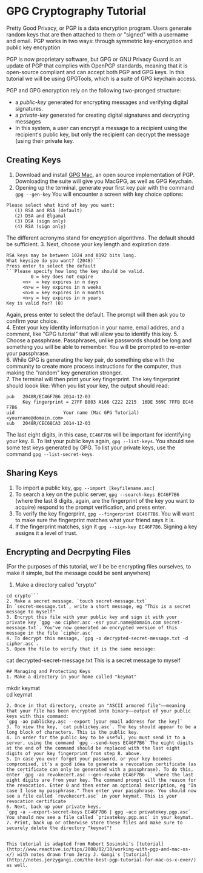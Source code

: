 # GPG Cryptography Tutorial

Pretty Good Privacy, or PGP is a data encryption program. Users generate random keys that are then attached to them or "signed" with a username and email.  PGP works in two ways: through symmetric key-encryption and public key encryption

PGP is now proprietary software, but GPG or GNU Privacy Guard is an update of PGP that complies with OpenPGP standards, meaning that it is open-source compliant and can accept both PGP and GPG keys. In this tutorial we will be using GPGTools, which is a suite of GPG keychain access.

PGP and GPG encryption rely on the following two-pronged structure:
- a *public-key* generated for encrypting messages and verifying digital signatures.
- a *private-key* generated for creating digital signatures and decrypting messages
- In this system, a user can encrypt a message to a recipient using the recipient's public key, but only the recipient can decrypt the message (using their private key.

## Creating Keys
1. Download and install [GPG Mac](https://gpgtools.org/), an open source implementation of PGP. Downloading the suite will give you MacGPG, as well as GPG Keychain.
2. Opening up the terminal, generate your first key pair with the command
`gpg --gen-key`
You will encounter a screen with key choice options:
```
Please select what kind of key you want:
   (1) RSA and RSA (default)
   (2) DSA and Elgamal
   (3) DSA (sign only)
   (4) RSA (sign only)
```
 The different acronyms stand for encyrption algorithms. The default should be sufficient. 
3. Next, choose your key length and expiration date.
```
RSA keys may be between 1024 and 8192 bits long.
What keysize do you want? (2048)```
Press enter to select the default
```Please specify how long the key should be valid.
         0 = key does not expire
      <n>  = key expires in n days
      <n>w = key expires in n weeks
      <n>m = key expires in n months
      <n>y = key expires in n years
Key is valid for? (0) 
``` 
Again, press enter to select the default. The prompt will then ask you to confirm your choice.  
4. Enter your key identity information in your name, email addres, and a comment, like "GPG tutorial" that will allow you to identify this key.
5. Choose a passphrase. Passphrases, unlike passwords should be long and something you will be able to remember. You will be prompted to re-enter your passphrase.  
6. While GPG is generating the key pair, do something else with the community to create more process instructions for the computer, thus making the "random" key generation stronger.  
7. The terminal will then print your key fingerprint. The key fingerprint should loook like:
When you list your key, the output should read:
```
pub   2048R/EC46F7B6 2014-12-03
      Key fingerprint = 27FF B803 A166 C222 2215  16DE 569C 7FFB EC46 F7B6
uid                  Your name (Mac GPG Tutorial) <yourname@domain.com>
sub   2048R/CEC68CA3 2014-12-03 
```
The last eight digits, in this case, `EC46F7B6` will be important for identifying your key.
8. To list your public keys again, `gpg --list-keys`. You should see some test keys generated by GPG. To list your private keys, use the command `gpg --list-secret-keys`.  

## Sharing Keys
1. To import a public key, `gpg --import [keyfilename.asc]`
2. To search a key on the public server, `gpg --search-keys EC46F7B6` (where the last 8 digits, again, are the fingerprint of the key you want to acquire) respond to the prompt verification, and press enter.
3. To verify the key fingerprint, `gpg --fingerprint EC46F7B6`. You will want to make sure the fingerprint matches what your friend says it is. 
4. If the fingerprint matches, sign it `gpg --sign-key EC46F7B6`. Signing a key assigns it a level of trust.

## Encrypting and Decrpyting Files
(For the purposes of this tutorial, we'll be be encrypting files ourselves, to make it simple, but the message could be sent anywhere)

1. Make a directory called "crypto"
```mkdir crypto
cd crypto```
2. Make a secret message. `touch secret-message.txt`
In `secret-message.txt`, write a short message, eg "This is a secret message to myself"
3. Encrypt this file with your public key and sign it with your private key `gpg -ao cipher.asc -esr your.name@domain.com secret-message.txt`. You've now generated an encrypted version of this message in the file `cipher.asc`
4. To decrypt this message, `gpg -o decrypted-secret-message.txt -d cipher.asc`. 
5. Open the file to verify that it is the same message:
```
cat decrypted-secret-message.txt
This is a secret message to myself
```
## Managing and Protecting Keys
1. Make a directory in your home called "keymat"
```
mkdir keymat  
cd keymat
```
2. Once in that directory, create an "ASCII armored file"––meaning that your file has been encrypted into binary––output of your public keys with this command:
`gpg -ao publickey.asc --export [your email address for the key]`
3. To view the key, `cat publickey.asc`. The key should appear to be a long block of characters. This is the public key.
4. In order for the public key to be useful, you must send it to a server, using the command `gpg --send-keys EC46F7B6` The eight digits at the end of the command should be replaced with the last eight digits of your key fingerprint from step 8. above.  
5. In case you ever forget your password, or your key becomes compromised, it's a good idea to generate a revocation certificate (as the certificate can only be generated with a passphrase). To do this, enter `gpg -ao revokecert.asc --gen-revoke EC46F7B6	` where the last eight digits are from your key. The command prompt will the reason for the revocation. Enter 0 and then enter an optional description, eg "In case I lose my passphrase." Then enter your passphrase. You should now see a file called `revokecert.asc` in your keymat. This is your revocation certificate
6. Next, back up your private keys. 
`gpg -a --export-secret-keys EC46F7B6 | gpg -aco privatekey.pgp.asc` You should now see a file called `privatekey.pgp.asc` in your keymat.
7. Print, back up or otherwise store these files and make sure to securely delete the directory "keymat"!


This tutorial is adapted from Robert Sosinski's [tutorial](http://www.reactive.io/tips/2008/02/18/working-with-pgp-and-mac-os-x/) with notes drawn from Jerzy J. Gangi's [tutorial](http://notes.jerzygangi.com/the-best-pgp-tutorial-for-mac-os-x-ever/) as well.

